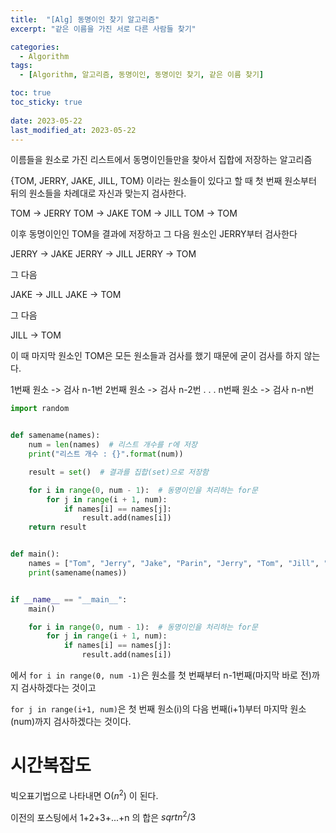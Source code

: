 ```yaml
---
title:  "[Alg] 동명이인 찾기 알고리즘"
excerpt: "같은 이름을 가진 서로 다른 사람들 찾기"

categories:
  - Algorithm
tags:
  - [Algorithm, 알고리즘, 동명이인, 동명이인 찾기, 같은 이름 찾기]

toc: true
toc_sticky: true
 
date: 2023-05-22
last_modified_at: 2023-05-22
---
```


이름들을 원소로 가진 리스트에서 동명이인들만을 찾아서 집합에 저장하는 알고리즘

{TOM, JERRY, JAKE, JILL, TOM} 이라는 원소들이 있다고 할 때
첫 번째 원소부터 뒤의 원소들을 차례대로 자신과 맞는지 검사한다.

TOM -> JERRY
TOM -> JAKE
TOM -> JILL
TOM -> TOM

이후 동명이인인 TOM을 결과에 저장하고 그 다음 원소인 JERRY부터 검사한다

JERRY -> JAKE
JERRY -> JILL
JERRY -> TOM

그 다음

JAKE -> JILL
JAKE -> TOM

그 다음

JILL -> TOM

이 때 마지막 원소인 TOM은 모든 원소들과 검사를 했기 때문에 굳이 검사를 하지 않는다.

1번째 원소 -> 검사 n-1번
2번째 원소 -> 검사 n-2번
.
.
.
n번째 원소 -> 검사 n-n번



```python
import random


def samename(names):
    num = len(names)  # 리스트 개수를 r에 저장
    print("리스트 개수 : {}".format(num))

    result = set()  # 결과를 집합(set)으로 저장함

    for i in range(0, num - 1):  # 동명이인을 처리하는 for문
        for j in range(i + 1, num):
            if names[i] == names[j]:
                result.add(names[i])
    return result


def main():
    names = ["Tom", "Jerry", "Jake", "Parin", "Jerry", "Tom", "Jill", "Zoi"]
    print(samename(names))


if __name__ == "__main__":
    main()
```

```python
    for i in range(0, num - 1):  # 동명이인을 처리하는 for문
        for j in range(i + 1, num):
            if names[i] == names[j]:
                result.add(names[i])
```

에서
``for i in range(0, num -1)``은 원소를 첫 번째부터 n-1번째(마지막 바로 전)까지 검사하겠다는 것이고

``for j in range(i+1, num)``은 첫 번째 원소(i)의 다음 번째(i+1)부터 마지막 원소(num)까지 검사하겠다는 것이다.


# 시간복잡도
빅오표기법으로 나타내면 O($n^2$) 이 된다.

이전의 포스팅에서 1+2+3+...+n 의 합은 $sqrt{n^2/3}$